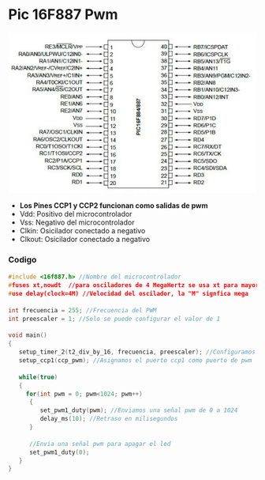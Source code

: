 # Pic 16F887 Pwm

<img src="https://github.com/IDiegoUlises/Pic-Pwm/blob/main/Images/16f887-Pic.png"  />

* **Los Pines CCP1 y CCP2 funcionan como salidas de pwm**
* Vdd: Positivo del microcontrolador
* Vss: Negativo del microcontrolador
* Clkin: Osicilador conectado a negativo
* Clkout: Osicilador conectado a negativo


### Codigo
```c
#include <16f887.h> //Nombre del microcontrolador
#fuses xt,nowdt  //para osciladores de 4 MegaHertz se usa xt para mayores usa hs
#use delay(clock=4M) //Velocidad del oscilador, la "M" signfica mega

int frecuencia = 255; //Frecuencia del PWM
int preescaler = 1; //Solo se puede configurar el valor de 1

void main()
{
   setup_timer_2(t2_div_by_16, frecuencia, preescaler); //Configuramos el timer2 ya que la señal pwm se genera con ayuda del reloj del timer2
   setup_ccp1(ccp_pwm); //Asignamos el puerto ccp1 como puerto de pwm
   
   while(true)
   {  
     for(int pwm = 0; pwm<1024; pwm++)
      {
         set_pwm1_duty(pwm); //Enviamos una señal pwm de 0 a 1024
         delay_ms(10); //Retraso en milisegundos
      }
      
      //Envia una señal pwm para apagar el led
      set_pwm1_duty(0);
   }
}
```
